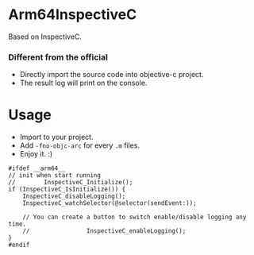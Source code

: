 # Arm64InspectiveC
Based on InspectiveC.   

### Different from the official
- Directly import the source code into objective-c project.
- The result log will print on the console.

# Usage
- Import to your project.
- Add `-fno-objc-arc` for every `.m` files.
- Enjoy it. :)

```
#ifdef __arm64__
// init when start running
//        InspectiveC_Initialize();
if (InspectiveC_IsInitialize()) {
    InspectiveC_disableLogging();
    InspectiveC_watchSelector(@selector(sendEvent:));
    
    // You can create a button to switch enable/disable logging any time.
    //                InspectiveC_enableLogging();
}
#endif
```
